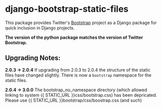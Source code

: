 # django-bootstrap-static-files
This package provides Twitter's <a href='http://twitter.github.com/bootstrap/'>Bootstrap</a> project as a Django package for quick inclusion in Django projects. 

**The version of the python package matches the version of Twitter Bootstrap.**

## Upgrading Notes:

**2.0.3 -> 2.0.4** If upgrading from 2.0.3 to 2.0.4 the structure of the static files have changed slightly. There is now a `bootstrap` namespace for the static files.

**2.0.4 -> 3.0.0** The bootstrap\_no\_namespace directory (which allowed linking to system {{ STATIC\_URL }}css/bootstrap.css) has been depricated. Please use {{ STATIC\_URL }}bootstrap/css/boostrap.css (and such)
